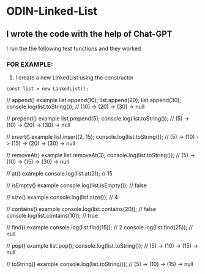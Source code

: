 # ODIN-Linked-List

## I wrote the code with the help of Chat-GPT

I run the the following test functions and they worked

### FOR EXAMPLE:

1. I create a new LinkedList using the constructor

<code>const list = new LinkedList();</code>

// append() example
list.append(10);
list.append(20);
list.append(30);
console.log(list.toString()); // (10) -> (20) -> (30) -> null

// prepend() example
list.prepend(5);
console.log(list.toString()); // (5) -> (10) -> (20) -> (30) -> null

// insert() example
list.insert(2, 15);
console.log(list.toString()); // (5) -> (10) -> (15) -> (20) -> (30) -> null

// removeAt() example
list.removeAt(3);
console.log(list.toString()); // (5) -> (10) -> (15) -> (30) -> null

// at() example
console.log(list.at(2)); // 15

// isEmpty() example
console.log(list.isEmpty()); // false

// size() example
console.log(list.size()); // 4

// contains() example
console.log(list.contains(20)); // false
console.log(list.contains(10)); // true

// find() example
console.log(list.find(15)); // 2
console.log(list.find(25)); // null

// pop() example
list.pop();
console.log(list.toString()); // (5) -> (10) -> (15) -> null

// toString() example
console.log(list.toString()); // (5) -> (10) -> (15) -> null





